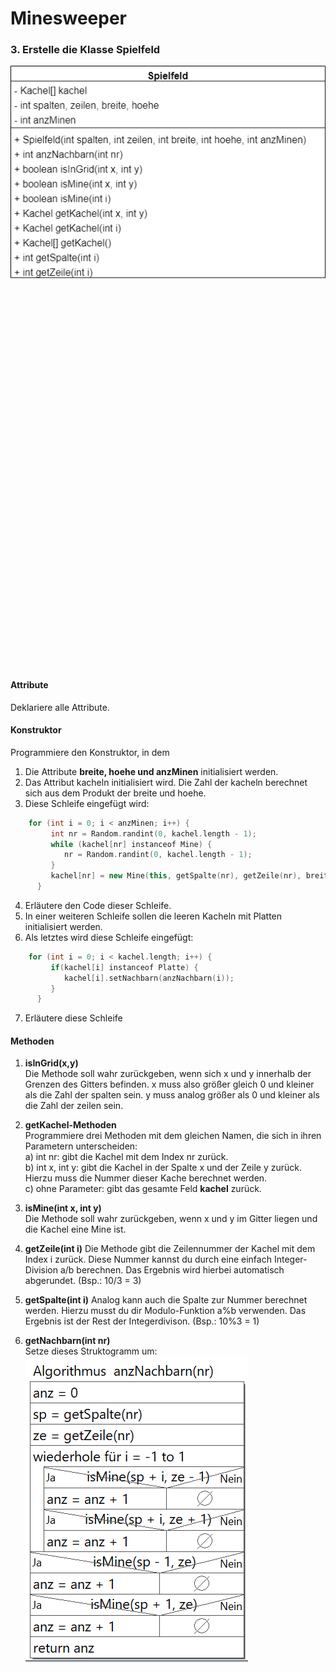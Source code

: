   <meta charset="utf-8" />
  <title>Informatik</title>
  <link rel="stylesheet" href="https://Hi2272.github.io/StyleMD.css">
 
 # Minesweeper

### 3. Erstelle die Klasse Spielfeld

![alt text](KlassenkarteSpielfeld.png)

  
  <section>
    <iframe
    srcdoc="<script>window.jo_doc = window.frameElement.textContent;</script><script src='https://Hi2272.github.io/include/js/includeide/includeIDE.js'></script>"
    width="100%" height="600" frameborder="0">
    {'id': 'Java', 'speed': 2000, 
    'withBottomPanel': true ,'withPCode': false ,'withConsole': true ,
    'withFileList': true ,'withErrorList': true}
    <script id="javaCode" type="plain/text" title="Spielfeld.java" src="03Spielfeld.java"></script>
    <script id="javaCode" type="plain/text" title="Kachel.java" src="03Kachel.java"></script>
  <script id="javaCode" type="plain/text" title="Platte.java" src="03Platte.java"></script>
  <script id="javaCode" type="plain/text" title="Mine.java" src="03Mine.java"></script>
  
  </script>

   </iframe>
</section>

#### Attribute
   Deklariere alle Attribute.
#### Konstruktor
Programmiere den Konstruktor, in dem 
   1. Die Attribute **breite, hoehe und anzMinen** initialisiert werden.
   2. Das Attribut kacheln initialisiert wird. Die Zahl der kacheln berechnet sich aus dem Produkt der breite und hoehe.
   3. Diese Schleife eingefügt wird:
```C++
    for (int i = 0; i < anzMinen; i++) {
         int nr = Random.randint(0, kachel.length - 1);
         while (kachel[nr] instanceof Mine) {
            nr = Random.randint(0, kachel.length - 1);
         }
         kachel[nr] = new Mine(this, getSpalte(nr), getZeile(nr), breite, hoehe);
      }
```

4. Erläutere den Code dieser Schleife.
5. In einer weiteren Schleife sollen die leeren Kacheln mit Platten initialisiert werden. 
6. Als letztes wird diese Schleife eingefügt:
```C++
    for (int i = 0; i < kachel.length; i++) {
         if(kachel[i] instanceof Platte) {
            kachel[i].setNachbarn(anzNachbarn(i));
         }
      }
  ```
  7. Erläutere diese Schleife
#### Methoden
1.  **isInGrid(x,y)**  
   Die Methode soll wahr zurückgeben, wenn sich x und y innerhalb der Grenzen des Gitters befinden. x muss also größer gleich 0 und kleiner als die Zahl der spalten sein. y muss analog größer als 0 und kleiner als die Zahl der zeilen sein.
   
2.  **getKachel-Methoden**  
Programmiere drei Methoden mit dem gleichen Namen, die sich in ihren Parametern unterscheiden:  
a) int nr: gibt die Kachel mit dem Index nr zurück.  
b) int x, int y: gibt die Kachel in der Spalte x und der Zeile y zurück. Hierzu muss die Nummer dieser Kache berechnet werden.  
c) ohne Parameter: gibt das gesamte Feld **kachel** zurück.

3.  **isMine(int x, int y)**  
Die Methode soll wahr zurückgeben, wenn x und y im Gitter liegen und die Kachel eine Mine ist.
4. **getZeile(int i)**
Die Methode gibt die Zeilennummer der Kachel mit dem Index i zurück. Diese Nummer kannst du durch eine einfach Integer-Division a/b berechnen. Das Ergebnis wird hierbei automatisch abgerundet. (Bsp.: 10/3 = 3)
5. **getSpalte(int i)**
Analog kann auch die Spalte zur Nummer berechnet werden. Hierzu musst du dir Modulo-Funktion a%b verwenden. Das Ergebnis ist der Rest der Integerdivison. (Bsp.: 10%3 = 1)
6. **getNachbarn(int nr)**  
   Setze dieses Struktogramm um:  
   ![alt text](StruktugrammNachbarn.png)
